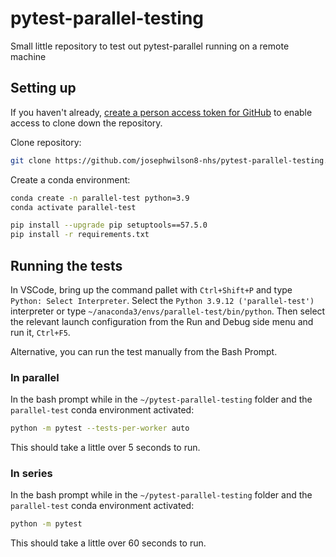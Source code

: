 # pytest-parallel-testing

Small little repository to test out pytest-parallel running on a remote machine

## Setting up

If you haven't already, [create a person access token for GitHub](https://github.com/settings/tokens) to enable access to clone down the repository.

Clone repository:

``` bash
git clone https://github.com/josephwilson8-nhs/pytest-parallel-testing.git
```

Create a conda environment:

``` bash
conda create -n parallel-test python=3.9
conda activate parallel-test
```

``` bash
pip install --upgrade pip setuptools==57.5.0
pip install -r requirements.txt
```

## Running the tests

In VSCode, bring up the command pallet with `Ctrl+Shift+P` and type `Python: Select Interpreter`. Select the `Python 3.9.12 ('parallel-test')` interpreter or type `~/anaconda3/envs/parallel-test/bin/python`. Then select the relevant launch configuration from the Run and Debug side menu and run it, `Ctrl+F5`.

Alternative, you can run the test manually from the Bash Prompt.

### In parallel

In the bash prompt while in the `~/pytest-parallel-testing` folder and the `parallel-test` conda environment activated:

``` bash
python -m pytest --tests-per-worker auto
```

This should take a little over 5 seconds to run.

### In series

In the bash prompt while in the `~/pytest-parallel-testing` folder and the `parallel-test` conda environment activated:

``` bash
python -m pytest
```

This should take a little over 60 seconds to run.
